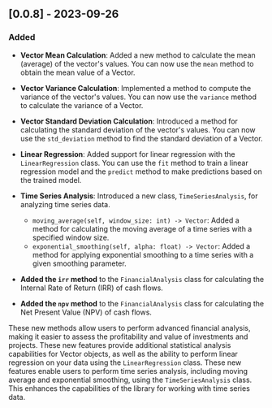 ## [0.0.8] - 2023-09-26
### Added
- **Vector Mean Calculation**: Added a new method to calculate the mean (average) of the vector's values. You can now use the `mean` method to obtain the mean value of a Vector.

- **Vector Variance Calculation**: Implemented a method to compute the variance of the vector's values. You can now use the `variance` method to calculate the variance of a Vector.

- **Vector Standard Deviation Calculation**: Introduced a method for calculating the standard deviation of the vector's values. You can now use the `std_deviation` method to find the standard deviation of a Vector.

- **Linear Regression**: Added support for linear regression with the `LinearRegression` class. You can use the `fit` method to train a linear regression model and the `predict` method to make predictions based on the trained model.

- **Time Series Analysis**: Introduced a new class, `TimeSeriesAnalysis`, for analyzing time series data.
  - `moving_average(self, window_size: int) -> Vector`: Added a method for calculating the moving average of a time series with a specified window size.
  - `exponential_smoothing(self, alpha: float) -> Vector`: Added a method for applying exponential smoothing to a time series with a given smoothing parameter.

- **Added the `irr` method** to the `FinancialAnalysis` class for calculating the Internal Rate of Return (IRR) of cash flows.
- **Added the `npv` method** to the `FinancialAnalysis` class for calculating the Net Present Value (NPV) of cash flows.

These new methods allow users to perform advanced financial analysis, making it easier to assess the profitability and value of investments and projects.
These new features provide additional statistical analysis capabilities for Vector objects, as well as the ability to perform linear regression on your data using the `LinearRegression` class.
These new features enable users to perform time series analysis, including moving average and exponential smoothing, using the `TimeSeriesAnalysis` class. This enhances the capabilities of the library for working with time series data.
